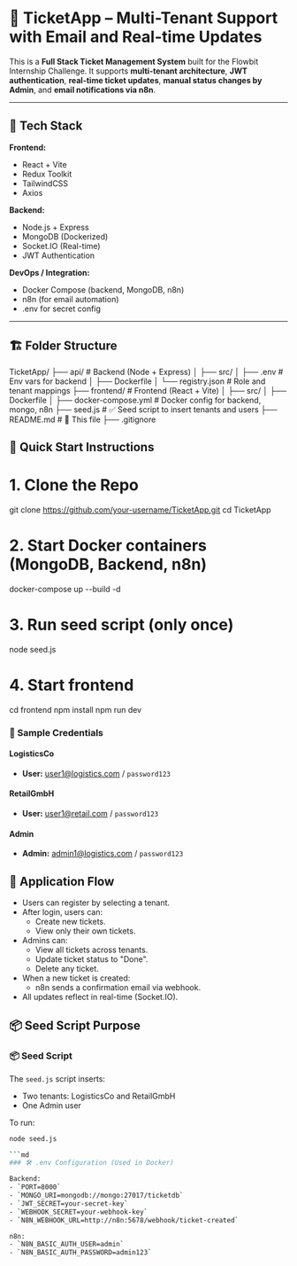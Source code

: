 # 🧾 TicketApp – Multi-Tenant Support with Email and Real-time Updates

This is a **Full Stack Ticket Management System** built for the Flowbit Internship Challenge. It supports **multi-tenant architecture**, **JWT authentication**, **real-time ticket updates**, **manual status changes by Admin**, and **email notifications via n8n**.

---

## 🚀 Tech Stack

**Frontend:**
- React + Vite
- Redux Toolkit
- TailwindCSS
- Axios

**Backend:**
- Node.js + Express
- MongoDB (Dockerized)
- Socket.IO (Real-time)
- JWT Authentication

**DevOps / Integration:**
- Docker Compose (backend, MongoDB, n8n)
- n8n (for email automation)
- .env for secret config

---

## 🏗️ Folder Structure

TicketApp/
├── api/                  # Backend (Node + Express)
│   ├── src/
│   ├── .env              # Env vars for backend
│   ├── Dockerfile
│   └── registry.json     # Role and tenant mappings
├── frontend/             # Frontend (React + Vite)
│   ├── src/
│   ├── Dockerfile
│ 
├── docker-compose.yml    # Docker config for backend, mongo, n8n
├── seed.js               # ✅ Seed script to insert tenants and users
├── README.md             # 📘 This file
├── .gitignore

## 🚀 Quick Start Instructions

# 1. Clone the Repo
git clone https://github.com/your-username/TicketApp.git
cd TicketApp

# 2. Start Docker containers (MongoDB, Backend, n8n)
docker-compose up --build -d

# 3. Run seed script (only once)
node seed.js

# 4. Start frontend
cd frontend
npm install
npm run dev


### 🧪 Sample Credentials

#### LogisticsCo
- **User:** user1@logistics.com / `password123`

#### RetailGmbH
- **User:** user1@retail.com / `password123`

#### Admin
- **Admin:** admin1@logistics.com / `password123`

## 🔁 Application Flow

- Users can register by selecting a tenant.
- After login, users can:
  - Create new tickets.
  - View only their own tickets.
- Admins can:
  - View all tickets across tenants.
  - Update ticket status to "Done".
  - Delete any ticket.
- When a new ticket is created:
  - n8n sends a confirmation email via webhook.
- All updates reflect in real-time (Socket.IO).

## 📦 Seed Script Purpose

### 📦 Seed Script

The `seed.js` script inserts:
- Two tenants: LogisticsCo and RetailGmbH
- One Admin user

To run:
```bash
node seed.js

```md
### 🛠️ .env Configuration (Used in Docker)

Backend:
- `PORT=8000`
- `MONGO_URI=mongodb://mongo:27017/ticketdb`
- `JWT_SECRET=your-secret-key`
- `WEBHOOK_SECRET=your-webhook-key`
- `N8N_WEBHOOK_URL=http://n8n:5678/webhook/ticket-created`

n8n:
- `N8N_BASIC_AUTH_USER=admin`
- `N8N_BASIC_AUTH_PASSWORD=admin123`






